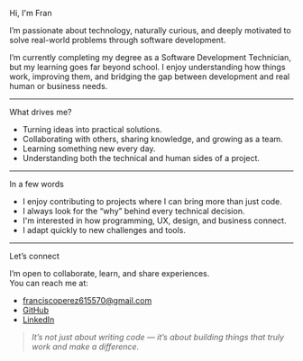 Hi, I'm Fran 

I’m passionate about technology, naturally curious, and deeply motivated to solve real-world problems through software development.

I’m currently completing my degree as a Software Development Technician, but my learning goes far beyond school. I enjoy understanding how things work, improving them, and bridging the gap between development and real human or business needs.

---

   What drives me?

- Turning ideas into practical solutions.
- Collaborating with others, sharing knowledge, and growing as a team.
- Learning something new every day.
- Understanding both the technical and human sides of a project.

---

In a few words

- I enjoy contributing to projects where I can bring more than just code.
- I always look for the “why” behind every technical decision.
- I'm interested in how programming, UX, design, and business connect.
- I adapt quickly to new challenges and tools.

---

Let’s connect

I’m open to collaborate, learn, and share experiences.  
You can reach me at:

- franciscoperez615570@gmail.com 
- [GitHub](https://github.com/fran5570)  
- [LinkedIn](linkedin.com/in/francisco-pérez-6506a8349)
  
> *It’s not just about writing code — it’s about building things that truly work and make a difference.*


<!---
fran5570/fran5570 is a ✨ special ✨ repository because its `README.md` (this file) appears on your GitHub profile.
You can click the Preview link to take a look at your changes.
--->

